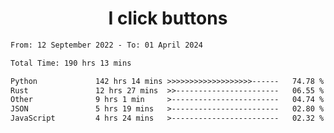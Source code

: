 <h1 align="center">
I click buttons
</h1>

<!--START_SECTION:waka-->

```txt
From: 12 September 2022 - To: 01 April 2024

Total Time: 190 hrs 13 mins

Python             142 hrs 14 mins >>>>>>>>>>>>>>>>>>>------   74.78 %
Rust               12 hrs 27 mins  >>-----------------------   06.55 %
Other              9 hrs 1 min     >------------------------   04.74 %
JSON               5 hrs 19 mins   >------------------------   02.80 %
JavaScript         4 hrs 24 mins   >------------------------   02.32 %
```

<!--END_SECTION:waka-->
